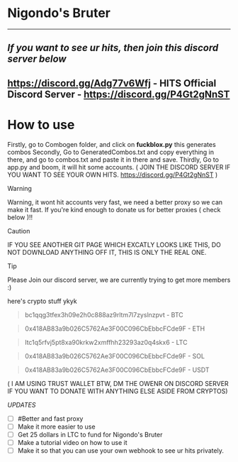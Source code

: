 # Nigondo's Bruter
-----------------

***If you want to see ur hits, then join this discord server below***
------------
https://discord.gg/Adg77v6Wfj - HITS
Official Discord Server - https://discord.gg/P4Gt2gNnST
------------

# How to use

Firstly, go to Combogen folder, and click on **fuckblox.py** this generates combos
Secondly, Go to GeneratedCombos.txt and copy everything in there, and go to combos.txt and paste it in there and save.
Thirdly, Go to app.py and boom, it will hit some accounts.
( JOIN THE DISCORD SERVER IF YOU WANT TO SEE YOUR OWN HITS. https://discord.gg/P4Gt2gNnST )


> [!WARNING]
> Warning, it wont hit accounts very fast, we need a better proxy so we can make it fast. If you're kind enough to donate us for better proxies ( check below )!!

> [!CAUTION]
> IF YOU SEE ANOTHER GIT PAGE WHICH EXCATLY LOOKS LIKE THIS, DO NOT DOWNLOAD ANYTHING OFF IT, THIS IS ONLY THE REAL ONE.

> [!TIP]
> Please Join our discord server, we are currently trying to get more members :)



here's crypto stuff ykyk

> bc1qqg3tfex3h09e2h0c888az9rltm7l7zyslnzpvt - BTC

> 0x418AB83a9b026C5762Ae3F00C096CbEbbcFCde9F - ETH

> ltc1q5rfvj5pt8xa90krkw2xmffhh23293az0q4skx6 - LTC

> 0x418AB83a9b026C5762Ae3F00C096CbEbbcFCde9F - SOL

> 0x418AB83a9b026C5762Ae3F00C096CbEbbcFCde9F - USDT 

( I AM USING TRUST WALLET BTW, DM THE OWENR ON DISCORD SERVER IF YOU WANT TO DONATE WITH ANYTHING ELSE ASIDE FROM CRYPTOS)


*UPDATES*

- [ ] #Better and fast proxy
- [ ] Make it more easier to use
- [ ] Get 25 dollars in LTC to fund for Nigondo's Bruter
- [ ] Make a tutorial video on how to use it
- [ ] Make it so that you can use your own webhook to see ur hits privately.

